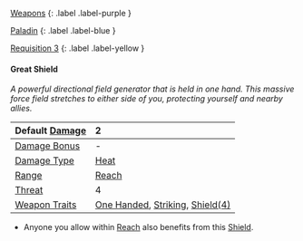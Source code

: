 
[Weapons](Game/Weapons-List)
{: .label .label-purple }

[Paladin](Game/Blocks/Paladin)
{: .label .label-blue }

[Requisition 3](Game/Deployment#Requisition)
{: .label .label-yellow }
#### Great Shield
*A powerful directional field generator that is held in one hand. This massive force field stretches to either side of you, protecting yourself and nearby allies.*

| Default [Damage](Core/Weapons#Calculating%20Damage) | 2 |
| :--- | :--- |
| [Damage Bonus](Game/Core/Weapons#Damage%20Bonus) | - |
| [Damage Type](Core/Weapons#Damage%20Type) | [Heat](Game/Core/Injury#Heat) |
| [Range](Core/Weapons#Range) | [Reach](Game/Core/Movement#Reach) |
| [Threat](Core/Weapons#Threat) | 4 |
| [Weapon Traits](Core/Weapon-Traits) | [One Handed](Game/Core/Weapon-Traits#One%20Handed), [Striking](Game/Core/Weapon-Traits#Striking), [Shield(4)](Game/Core/Weapon-Traits#Shield(X)) |

* Anyone you allow within [Reach](Game/Core/Movement#Reach) also benefits from this [Shield](Game/Core/Terminology#Shield).

